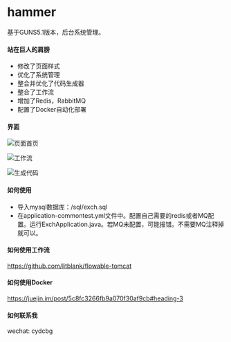 # hammer
基于GUNS5.1版本，后台系统管理。

#### 站在巨人的肩膀
- 修改了页面样式
- 优化了系统管理
- 整合并优化了代码生成器
- 整合了工作流
- 增加了Redis，RabbitMQ
- 配置了Docker自动化部署

#### 界面
![页面首页](https://note.youdao.com/yws/api/personal/file/259D0A23A9144137BB3B7A2082A5FED8?method=download&shareKey=ec751df1b2d68b17d4ff8a3bf8774ba7)

![工作流](https://note.youdao.com/yws/api/personal/file/E40D679223944571BCA1E4386025A9D6?method=download&shareKey=29d239f4e4d38163644077a971b8237a)

![生成代码](https://note.youdao.com/yws/api/personal/file/D271EEFEAD5D474BA9533FFA59793C5D?method=download&shareKey=a30ca8d32ec029801482d90250014872)

#### 如何使用
- 导入mysql数据库：/sql/exch.sql
- 在application-commontest.yml文件中。配置自己需要的redis或者MQ配置。运行ExchApplication.java。若MQ未配置，可能报错。不需要MQ注释掉就可以。

#### 如何使用工作流
https://github.com/litblank/flowable-tomcat

#### 如何使用Docker
https://juejin.im/post/5c8fc3266fb9a070f30af9cb#heading-3

#### 如何联系我
wechat: cydcbg